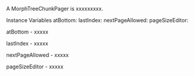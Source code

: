 A MorphTreeChunkPager is xxxxxxxxx.Instance Variables	atBottom:		<Object>	lastIndex:		<Object>	nextPageAllowed:		<Object>	pageSizeEditor:		<Object>atBottom	- xxxxxlastIndex	- xxxxxnextPageAllowed	- xxxxxpageSizeEditor	- xxxxx
